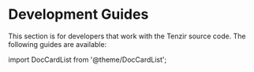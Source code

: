 # Development Guides

This section is for developers that work with the Tenzir source code. The
following guides are available:

import DocCardList from '@theme/DocCardList';

<DocCardList />
